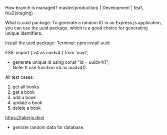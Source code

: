 How branch is managed?
master(production) | Development  | fea1, fea2(staging)

What is uuid package:
To generate a random ID in an Express.js application, 
you can use the uuid package, which is a good choice for generating unique identifiers.

Install the uuid package:
Terminal: npm install uuid

ES6: import { v4 as uuidv4 } from 'uuid';
- generate unique id using const "id = uuidv4()";    
Note: It use function v4 as uuidv4(). 

All test cases: 
1. get all books
2. get a book
3. add a book
4. update a book
5. delete a book

https://fakerjs.dev/
- genrate random data for database. 





